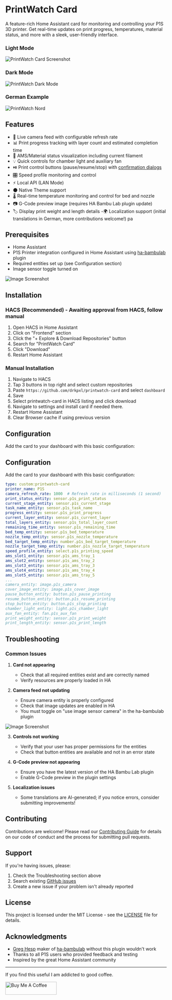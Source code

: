 # PrintWatch Card

A feature-rich Home Assistant card for monitoring and controlling your P1S 3D printer. Get real-time updates on print progress, temperatures, material status, and more with a sleek, user-friendly interface.

### Light Mode 
![PrintWatch Card Screenshot](assets/light-mode-min.png)

### Dark Mode
![PrintWatch Dark Mode](assets/dark-mode-min.png)  

### German Example
![PrintWatch Nord](assets/german.png)

## Features

- 🎥 Live camera feed with configurable refresh rate
- 📊 Print progress tracking with layer count and estimated completion time
- 🎨 AMS/Material status visualization including current filament
- 💡 Quick controls for chamber light and auxiliary fan
- ⏯️ Print control buttons (pause/resume/stop) with [confirmation dialogs](assets/pause.png)
- 🎛️ Speed profile monitoring and control
- ⚡ Local API (LAN Mode)
- 🌑 Native Theme support
- 🌡️ Real-time temperature monitoring and control for bed and nozzle
- 📷 G-Code preview image (requires HA Bambu Lab plugin update)
- 🏷️ Display print weight and length details
-🌍 Localization support (initial translations in German, more contributions welcome!)
pa
## Prerequisites

- Home Assistant
- P1S Printer integration configured in Home Assistant using [ha-bambulab]((https://github.com/greghesp/ha-bambulab)) plugin
- Required entities set up (see Configuration section)
- Image sensor toggle turned on

![Image Screenshot](assets/image-toggle.png)


## Installation

### HACS (Recommended) - Awaiting approval from HACS, follow manual

1. Open HACS in Home Assistant
2. Click on "Frontend" section
3. Click the "+ Explore & Download Repositories" button
4. Search for "PrintWatch Card"
5. Click "Download"
6. Restart Home Assistant

### Manual Installation

1. Navigate to HACS
2. Tap 3 buttons in top right and select custom repositories
3. Paste `https://github.com/drkpxl/printwatch-card` and select `dashboard`
4. Save
5. Select printwatch-card in HACS listing and click download
6. Navigate to settings and install card if needed there.
7. Restart Home Assistant
8. Clear Browser cache if using previous version

## Configuration

Add the card to your dashboard with this basic configuration:


## Configuration

Add the card to your dashboard with this basic configuration:

```yaml
type: custom:printwatch-card
printer_name: P1S
camera_refresh_rate: 1000  # Refresh rate in milliseconds (1 second)
print_status_entity: sensor.p1s_print_status
current_stage_entity: sensor.p1s_current_stage
task_name_entity: sensor.p1s_task_name
progress_entity: sensor.p1s_print_progress
current_layer_entity: sensor.p1s_current_layer
total_layers_entity: sensor.p1s_total_layer_count
remaining_time_entity: sensor.p1s_remaining_time
bed_temp_entity: sensor.p1s_bed_temperature
nozzle_temp_entity: sensor.p1s_nozzle_temperature
bed_target_temp_entity: number.p1s_bed_target_temperature
nozzle_target_temp_entity: number.p1s_nozzle_target_temperature
speed_profile_entity: select.p1s_printing_speed
ams_slot1_entity: sensor.p1s_ams_tray_1
ams_slot2_entity: sensor.p1s_ams_tray_2
ams_slot3_entity: sensor.p1s_ams_tray_3
ams_slot4_entity: sensor.p1s_ams_tray_4
ams_slot5_entity: sensor.p1s_ams_tray_5
...
camera_entity: image.p1s_camera
cover_image_entity: image.p1s_cover_image
pause_button_entity: button.p1s_pause_printing
resume_button_entity: button.p1s_resume_printing
stop_button_entity: button.p1s_stop_printing
chamber_light_entity: light.p1s_chamber_light
aux_fan_entity: fan.p1s_aux_fan
print_weight_entity: sensor.p1s_print_weight
print_length_entity: sensor.p1s_print_length
```


## Troubleshooting

### Common Issues

1. **Card not appearing**
   - Check that all required entities exist and are correctly named
   - Verify resources are properly loaded in HA

2. **Camera feed not updating**
   - Ensure camera entity is properly configured
   - Check that image updates are enabled in HA
   - You must toggle on "use image sensor camera" in the ha-bambulab plugin

![Image Screenshot](assets/image-toggle.png)

3. **Controls not working**
   - Verify that your user has proper permissions for the entities
   - Check that button entities are available and not in an error state

4. **G-Code preview not appearing**
   - Ensure you have the latest version of the HA Bambu Lab plugin
   - Enable G-Code preview in the plugin settings
5. **Localization issues**
   - Some translations are AI-generated; if you notice errors, consider submitting improvements!


## Contributing

Contributions are welcome! Please read our [Contributing Guide](CONTRIBUTING.md) for details on our code of conduct and the process for submitting pull requests.

## Support

If you're having issues, please:
1. Check the Troubleshooting section above
2. Search existing [GitHub issues](https://github.com/yourusername/printwatch-card/issues)
3. Create a new issue if your problem isn't already reported

## License

This project is licensed under the MIT License - see the [LICENSE](LICENSE) file for details.

## Acknowledgments

- [Greg Hesp](https://github.com/greghesp/ha-bambulab) maker of [ha-bambulab]((https://github.com/greghesp/ha-bambulab)) without this plugin wouldn't work
- Thanks to all P1S users who provided feedback and testing
- Inspired by the great Home Assistant community

---

If you find this useful I am addicted to good coffee.

<a href="https://www.buymeacoffee.com/drkpxl" target="_blank"><img src="https://cdn.buymeacoffee.com/buttons/v2/default-yellow.png" alt="Buy Me A Coffee" style="height: 40px !important;width: 160px !important;" ></a>
